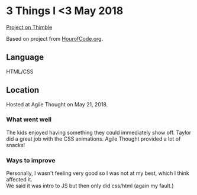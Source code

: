 # 3 Things I <3 May 2018

[Project on Thimble](https://thimbleprojects.org/suncoastkids/507312/)

Based on project from [HourofCode.org](https://hourofcode.com/us).

## Language

HTML/CSS

## Location

Hosted at Agile Thought on May 21, 2018.

### What went well

The kids enjoyed having something they could immediately show off.
Taylor did a great job with the CSS animations.
Agile Thought provided a lot of snacks!

### Ways to improve

Personally, I wasn't feeling very good so I was not at my best, which I think affected it.  
We said it was intro to JS but then only did css/html (again my fault.)
